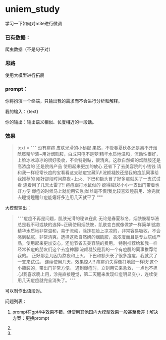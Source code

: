 # uniem_study

学习一下如何对m3e进行微调

### 已有数据：

爬虫数据（不是句子对）


### 思路

使用大模型进行拓展

### prompt：

你将扮演一个终端，只输出我的需求而不会进行分析和解释。

我的输入：{text}

你的输出：输出语义相似、长度相近的一段话。

### 效果

> text  = """ 没有痘痘 皮肤光滑的小秘密
果然，不管春夏秋冬还是离不开烟酰胺精华液~用对烟酰胺，白成闪电不是梦!精华水质地温和，流动性很好，上脸冰冰凉凉的很好吸收，不会特别黏，很清爽。这款自然妍的烟酰胺还是高浓度的 还是院线产品 使用起来更加的放心 还省下了去美容院的小钱钱
请和我一样经常长痘的宝看看这支祛痘宝藏叭!!浣颜凝胶还是我的痘肌同事给我推荐的
刚好那段时间熬夜+上火、下巴和额头冒了好多痘就买了一支试试看
连着用了几天太雷了!!
痘痘跟打地鼠似的 瘪得贼快!小小一支出门带着也好方便
爆痘的时候马上就能用它急救!丝毫不慌!我比较喜欢睡前用、涂完就去睡觉睡醒红痘能瘪好多连用几天就平了
"""

大模型输出：

> """痘痘不再是问题，肌肤光滑的秘诀在此
无论是春夏秋冬，烟酰胺精华液总是我不可或缺的选择~正确使用烟酰胺，肌肤变白就像做梦一样简单!这款精华水质地非常温和，易于流动，涂抹在脸上凉凉的，非常容易吸收，不会感到黏腻，非常清爽。选择这款自然妍的烟酰胺，高浓度而且是专业院线产品，使用起来更加安心，还能节省去美容院的费用。
特别推荐给和我一样经常长痘的朋友们这个去痘神器!浣颜凝胶是我的一个有痘肌的同事推荐给我的。
正好那会儿因为熬夜和上火，下巴和额头长了很多痘痘，我就买了一支来试试。
连续使用几天，效果惊人!!
痘痘消失得像打地鼠一样快!这个小瓶装的，带出门非常方便。
遇到爆痘时，立刻用它来急救，一点也不担心!我喜欢晚上用，涂完直接睡觉，第二天醒来发现红痘明显变小，连续使用几天痘痘就完全消失了。"""

可以制作出语段对。


问题列表：

1. prompt在gpt4中效果不错，但使用其他国内大模型效果一般甚至极差！解决方案：更换prompt

2. 

3. 
